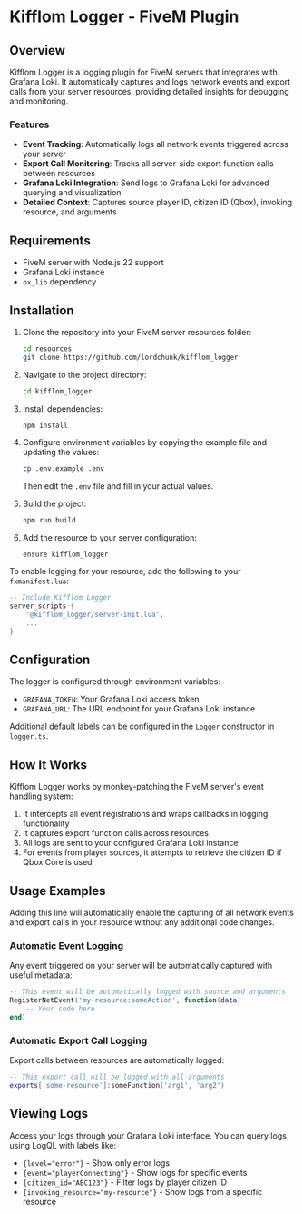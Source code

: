 # Kifflom Logger - FiveM Plugin

## Overview

Kifflom Logger is a logging plugin for FiveM servers that integrates with Grafana Loki. It automatically captures and logs network events and export calls from your server resources, providing detailed insights for debugging and monitoring.

### Features

- **Event Tracking**: Automatically logs all network events triggered across your server
- **Export Call Monitoring**: Tracks all server-side export function calls between resources
- **Grafana Loki Integration**: Send logs to Grafana Loki for advanced querying and visualization
- **Detailed Context**: Captures source player ID, citizen ID (Qbox), invoking resource, and arguments

## Requirements

- FiveM server with Node.js 22 support
- Grafana Loki instance
- `ox_lib` dependency

## Installation

1. Clone the repository into your FiveM server resources folder:
   ```bash
   cd resources
   git clone https://github.com/lordchunk/kifflom_logger
   ```

2. Navigate to the project directory:
   ```bash
   cd kifflom_logger
   ```

3. Install dependencies:
   ```bash
   npm install
   ```

4. Configure environment variables by copying the example file and updating the values:
   ```bash
   cp .env.example .env
   ```
   Then edit the `.env` file and fill in your actual values.


5. Build the project:
   ```bash
   npm run build
   ```

6. Add the resource to your server configuration:
   ```
   ensure kifflom_logger
   ```

To enable logging for your resource, add the following to your `fxmanifest.lua`:

```lua
-- Include Kifflom Logger
server_scripts {
    '@kifflom_logger/server-init.lua',
    ... 
}
```

## Configuration

The logger is configured through environment variables:

- `GRAFANA_TOKEN`: Your Grafana Loki access token
- `GRAFANA_URL`: The URL endpoint for your Grafana Loki instance

Additional default labels can be configured in the `Logger` constructor in `logger.ts`.

## How It Works

Kifflom Logger works by monkey-patching the FiveM server's event handling system:

1. It intercepts all event registrations and wraps callbacks in logging functionality
2. It captures export function calls across resources
3. All logs are sent to your configured Grafana Loki instance
4. For events from player sources, it attempts to retrieve the citizen ID if Qbox Core is used

## Usage Examples

Adding this line will automatically enable the capturing of all network events and export calls in your resource without any additional code changes.

### Automatic Event Logging

Any event triggered on your server will be automatically captured with useful metadata:

```lua
-- This event will be automatically logged with source and arguments
RegisterNetEvent('my-resource:someAction', function(data)
    -- Your code here
end)
```

### Automatic Export Call Logging

Export calls between resources are automatically logged:

```lua
-- This export call will be logged with all arguments
exports['some-resource']:someFunction('arg1', 'arg2')
```

## Viewing Logs

Access your logs through your Grafana Loki interface. You can query logs using LogQL with labels like:

- `{level="error"}` - Show only error logs
- `{event="playerConnecting"}` - Show logs for specific events
- `{citizen_id="ABC123"}` - Filter logs by player citizen ID
- `{invoking_resource="my-resource"}` - Show logs from a specific resource
